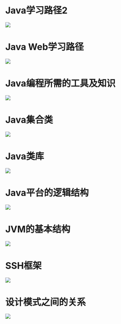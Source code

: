 # Java学习路径2

![](.\img\228680-d793b144f591dd25.webp)



# Java Web学习路径

![](.\img\228680-d39e6032428bb58f.webp)

# Java编程所需的工具及知识

![](.\img\228680-efde03239c3f095c.webp)

# Java集合类

![](.\img\228680-bed5d4d4a0c20530.webp)

# Java类库

![](.\img\228680-0b472bf68c433150.webp)

# Java平台的逻辑结构

![](.\img\228680-c43b876e92a675c4.webp)

# JVM的基本结构

![](.\img\228680-3ee795a96d644ec5.webp)

# SSH框架

![](.\img\228680-93e3095b4aeced3c.webp)

# 设计模式之间的关系

![](.\img\228680-08ea4459bde2d15e.webp)